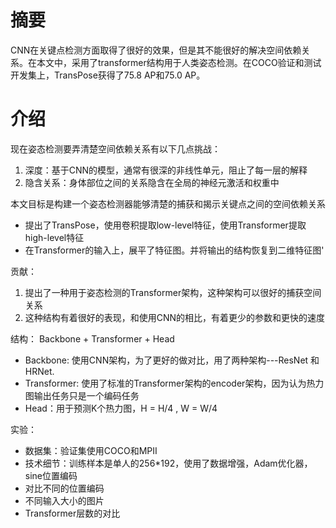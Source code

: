 # 摘要
CNN在关键点检测方面取得了很好的效果，但是其不能很好的解决空间依赖关系。在本文中，采用了transformer结构用于人类姿态检测。在COCO验证和测试开发集上，TransPose获得了75.8 AP和75.0 AP。
# 介绍
现在姿态检测要弄清楚空间依赖关系有以下几点挑战：
1. 深度：基于CNN的模型，通常有很深的非线性单元，阻止了每一层的解释
2. 隐含关系：身体部位之间的关系隐含在全局的神经元激活和权重中

本文目标是构建一个姿态检测器能够清楚的捕获和揭示关键点之间的空间依赖关系
- 提出了TransPose，使用卷积提取low-level特征，使用Transformer提取high-level特征
- 在Transformer的输入上，展平了特征图。并将输出的结构恢复到二维特征图'

贡献：
1. 提出了一种用于姿态检测的Transformer架构，这种架构可以很好的捕获空间关系
2. 这种结构有着很好的表现，和使用CNN的相比，有着更少的参数和更快的速度


结构：
Backbone + Transformer + Head
- Backbone: 使用CNN架构，为了更好的做对比，用了两种架构---ResNet 和 HRNet. 
- Transformer: 使用了标准的Transformer架构的encoder架构，因为认为热力图输出任务只是一个编码任务
- Head：用于预测K个热力图，H = H/4 , W = W/4 

实验：
- 数据集：验证集使用COCO和MPII
- 技术细节：训练样本是单人的256*192，使用了数据增强，Adam优化器，sine位置编码
- 对比不同的位置编码
- 不同输入大小的图片
- Transformer层数的对比
  